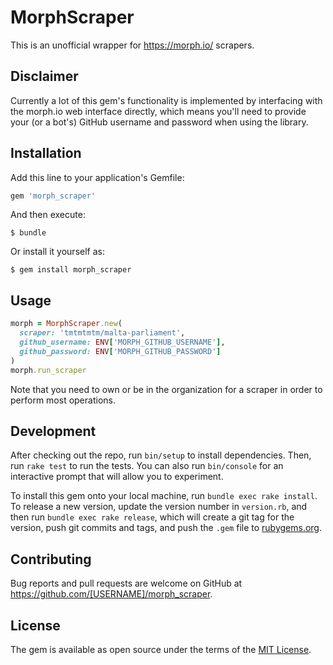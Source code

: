 # MorphScraper

This is an unofficial wrapper for https://morph.io/ scrapers.

## Disclaimer

Currently a lot of this gem's functionality is implemented by interfacing with the morph.io web interface directly, which means you'll need to provide your (or a bot's) GitHub username and password when using the library.

## Installation

Add this line to your application's Gemfile:

```ruby
gem 'morph_scraper'
```

And then execute:

    $ bundle

Or install it yourself as:

    $ gem install morph_scraper

## Usage

```ruby
morph = MorphScraper.new(
  scraper: 'tmtmtmtm/malta-parliament',
  github_username: ENV['MORPH_GITHUB_USERNAME'],
  github_password: ENV['MORPH_GITHUB_PASSWORD']
)
morph.run_scraper
```

Note that you need to own or be in the organization for a scraper in order to perform most operations.

## Development

After checking out the repo, run `bin/setup` to install dependencies. Then, run `rake test` to run the tests. You can also run `bin/console` for an interactive prompt that will allow you to experiment.

To install this gem onto your local machine, run `bundle exec rake install`. To release a new version, update the version number in `version.rb`, and then run `bundle exec rake release`, which will create a git tag for the version, push git commits and tags, and push the `.gem` file to [rubygems.org](https://rubygems.org).

## Contributing

Bug reports and pull requests are welcome on GitHub at https://github.com/[USERNAME]/morph_scraper.


## License

The gem is available as open source under the terms of the [MIT License](http://opensource.org/licenses/MIT).

